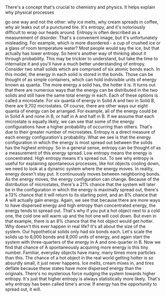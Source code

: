 
There&#39;s a concept that&#39;s crucial
to chemistry and physics.
It helps explain why physical processes

go one way and not the other:
why ice melts,
why cream spreads in coffee,
why air leaks out of a punctured tire.
It&#39;s entropy, and it&#39;s notoriously
difficult to wrap our heads around.
Entropy is often described as
a measurement of disorder.
That&#39;s a convenient image,
but it&#39;s unfortunately misleading.
For example, which is more disordered -
a cup of crushed ice or a glass
of room temperature water?
Most people would say the ice,
but that actually has lower entropy.
So here&#39;s another way of thinking
about it through probability.
This may be trickier to understand,
but take the time to internalize it
and you&#39;ll have a much better 
understanding of entropy.
Consider two small solids
which are comprised 
of six atomic bonds each.
In this model, the energy in each solid
is stored in the bonds.
Those can be thought of 
as simple containers,
which can hold indivisible units of energy
known as quanta.
The more energy a solid has,
the hotter it is.
It turns out that there are numerous
ways that the energy can be distributed
in the two solids
and still have the same 
total energy in each.
Each of these options 
is called a microstate.
For six quanta of energy in Solid A
and two in Solid B,
there are 9,702 microstates.
Of course, there are other ways our eight
quanta of energy can be arranged.
For example, all of the energy
could be in Solid A and none in B,
or half in A and half in B.
If we assume that each microstate
is equally likely,
we can see that some of the energy
configurations
have a higher probability of occurring
than others.
That&#39;s due to their greater number
of microstates.
Entropy is a direct measure of each
energy configuration&#39;s probability.
What we see is that the energy
configuration
in which the energy
is most spread out between the solids
has the highest entropy.
So in a general sense,
entropy can be thought of as a measurement
of this energy spread.
Low entropy means 
the energy is concentrated.
High entropy means it&#39;s spread out.
To see why entropy is useful for
explaining spontaneous processes,
like hot objects cooling down,
we need to look at a dynamic system
where the energy moves.
In reality, energy doesn&#39;t stay put.
It continuously moves between 
neighboring bonds.
As the energy moves,
the energy configuration can change.
Because of the distribution 
of microstates,
there&#39;s a 21% chance that the system
will later be in the configuration
in which the energy is maximally 
spread out,
there&#39;s a 13% chance that it will
return to its starting point,
and an 8% chance that A will actually
gain energy.
Again, we see that because there are
more ways to have dispersed energy
and high entropy than concentrated energy,
the energy tends to spread out.
That&#39;s why if you put a hot object
next to a cold one,
the cold one will warm up
and the hot one will cool down.
But even in that example,
there is an 8% chance that the hot object
would get hotter.
Why doesn&#39;t this ever happen
in real life?
It&#39;s all about the size of the system.
Our hypothetical solids only had
six bonds each.
Let&#39;s scale the solids up to 6,000 bonds
and 8,000 units of energy,
and again start the system with
three-quarters of the energy in A
and one-quarter in B.
Now we find that chance of A
spontaneously acquiring more energy
is this tiny number.
Familiar, everyday objects have many, many
times more particles than this.
The chance of a hot object 
in the real world getting hotter
is so absurdly small,
it just never happens.
Ice melts,
cream mixes in,
and tires deflate
because these states have more
dispersed energy than the originals.
There&#39;s no mysterious force
nudging the system towards higher entropy.
It&#39;s just that higher entropy is always
statistically more likely.
That&#39;s why entropy has been called
time&#39;s arrow.
If energy has the opportunity
to spread out, it will.

